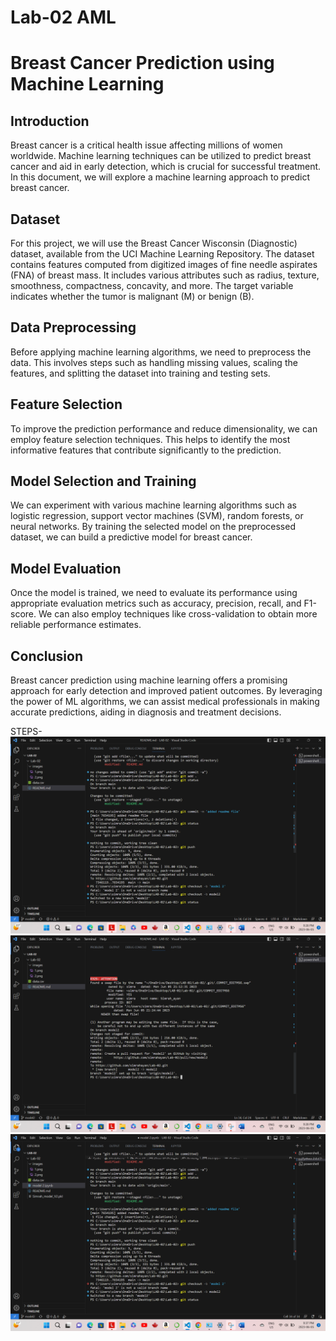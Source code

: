 # Lab-02 AML
# Breast Cancer Prediction using Machine Learning

## Introduction
Breast cancer is a critical health issue affecting millions of women worldwide. Machine learning techniques can be utilized to predict breast cancer and aid in early detection, which is crucial for successful treatment. In this document, we will explore a machine learning approach to predict breast cancer.

## Dataset
For this project, we will use the Breast Cancer Wisconsin (Diagnostic) dataset, available from the UCI Machine Learning Repository. The dataset contains features computed from digitized images of fine needle aspirates (FNA) of breast mass. It includes various attributes such as radius, texture, smoothness, compactness, concavity, and more. The target variable indicates whether the tumor is malignant (M) or benign (B).

## Data Preprocessing
Before applying machine learning algorithms, we need to preprocess the data. This involves steps such as handling missing values, scaling the features, and splitting the dataset into training and testing sets.

## Feature Selection
To improve the prediction performance and reduce dimensionality, we can employ feature selection techniques. This helps to identify the most informative features that contribute significantly to the prediction.

## Model Selection and Training
We can experiment with various machine learning algorithms such as logistic regression, support vector machines (SVM), random forests, or neural networks. By training the selected model on the preprocessed dataset, we can build a predictive model for breast cancer.

## Model Evaluation
Once the model is trained, we need to evaluate its performance using appropriate evaluation metrics such as accuracy, precision, recall, and F1-score. We can also employ techniques like cross-validation to obtain more reliable performance estimates.


## Conclusion
Breast cancer prediction using machine learning offers a promising approach for early detection and improved patient outcomes. By leveraging the power of ML algorithms, we can assist medical professionals in making accurate predictions, aiding in diagnosis and treatment decisions.


STEPS-
![Step 3](images/3.png)
![step 4](images/4.png)
![step 5](images/5.png)